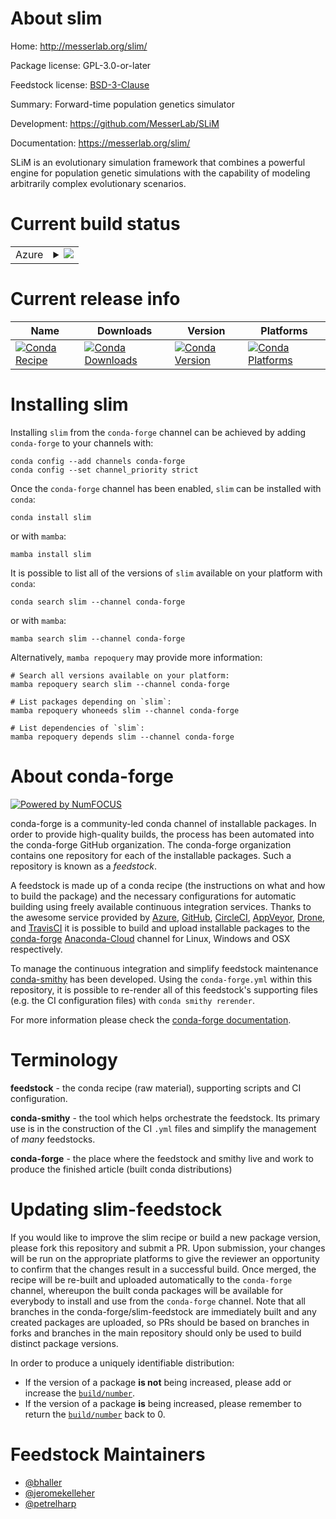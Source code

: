 About slim
==========

Home: http://messerlab.org/slim/

Package license: GPL-3.0-or-later

Feedstock license: [BSD-3-Clause](https://github.com/conda-forge/slim-feedstock/blob/main/LICENSE.txt)

Summary: Forward-time population genetics simulator

Development: https://github.com/MesserLab/SLiM

Documentation: https://messerlab.org/slim/

SLiM is an evolutionary simulation framework that combines a powerful engine
for population genetic simulations with the capability of modeling
arbitrarily complex evolutionary scenarios.


Current build status
====================


<table>
    
  <tr>
    <td>Azure</td>
    <td>
      <details>
        <summary>
          <a href="https://dev.azure.com/conda-forge/feedstock-builds/_build/latest?definitionId=8986&branchName=main">
            <img src="https://dev.azure.com/conda-forge/feedstock-builds/_apis/build/status/slim-feedstock?branchName=main">
          </a>
        </summary>
        <table>
          <thead><tr><th>Variant</th><th>Status</th></tr></thead>
          <tbody><tr>
              <td>linux_64</td>
              <td>
                <a href="https://dev.azure.com/conda-forge/feedstock-builds/_build/latest?definitionId=8986&branchName=main">
                  <img src="https://dev.azure.com/conda-forge/feedstock-builds/_apis/build/status/slim-feedstock?branchName=main&jobName=linux&configuration=linux%20linux_64_" alt="variant">
                </a>
              </td>
            </tr><tr>
              <td>osx_64</td>
              <td>
                <a href="https://dev.azure.com/conda-forge/feedstock-builds/_build/latest?definitionId=8986&branchName=main">
                  <img src="https://dev.azure.com/conda-forge/feedstock-builds/_apis/build/status/slim-feedstock?branchName=main&jobName=osx&configuration=osx%20osx_64_" alt="variant">
                </a>
              </td>
            </tr><tr>
              <td>osx_arm64</td>
              <td>
                <a href="https://dev.azure.com/conda-forge/feedstock-builds/_build/latest?definitionId=8986&branchName=main">
                  <img src="https://dev.azure.com/conda-forge/feedstock-builds/_apis/build/status/slim-feedstock?branchName=main&jobName=osx&configuration=osx%20osx_arm64_" alt="variant">
                </a>
              </td>
            </tr><tr>
              <td>win_64</td>
              <td>
                <a href="https://dev.azure.com/conda-forge/feedstock-builds/_build/latest?definitionId=8986&branchName=main">
                  <img src="https://dev.azure.com/conda-forge/feedstock-builds/_apis/build/status/slim-feedstock?branchName=main&jobName=win&configuration=win%20win_64_" alt="variant">
                </a>
              </td>
            </tr>
          </tbody>
        </table>
      </details>
    </td>
  </tr>
</table>

Current release info
====================

| Name | Downloads | Version | Platforms |
| --- | --- | --- | --- |
| [![Conda Recipe](https://img.shields.io/badge/recipe-slim-green.svg)](https://anaconda.org/conda-forge/slim) | [![Conda Downloads](https://img.shields.io/conda/dn/conda-forge/slim.svg)](https://anaconda.org/conda-forge/slim) | [![Conda Version](https://img.shields.io/conda/vn/conda-forge/slim.svg)](https://anaconda.org/conda-forge/slim) | [![Conda Platforms](https://img.shields.io/conda/pn/conda-forge/slim.svg)](https://anaconda.org/conda-forge/slim) |

Installing slim
===============

Installing `slim` from the `conda-forge` channel can be achieved by adding `conda-forge` to your channels with:

```
conda config --add channels conda-forge
conda config --set channel_priority strict
```

Once the `conda-forge` channel has been enabled, `slim` can be installed with `conda`:

```
conda install slim
```

or with `mamba`:

```
mamba install slim
```

It is possible to list all of the versions of `slim` available on your platform with `conda`:

```
conda search slim --channel conda-forge
```

or with `mamba`:

```
mamba search slim --channel conda-forge
```

Alternatively, `mamba repoquery` may provide more information:

```
# Search all versions available on your platform:
mamba repoquery search slim --channel conda-forge

# List packages depending on `slim`:
mamba repoquery whoneeds slim --channel conda-forge

# List dependencies of `slim`:
mamba repoquery depends slim --channel conda-forge
```


About conda-forge
=================

[![Powered by
NumFOCUS](https://img.shields.io/badge/powered%20by-NumFOCUS-orange.svg?style=flat&colorA=E1523D&colorB=007D8A)](https://numfocus.org)

conda-forge is a community-led conda channel of installable packages.
In order to provide high-quality builds, the process has been automated into the
conda-forge GitHub organization. The conda-forge organization contains one repository
for each of the installable packages. Such a repository is known as a *feedstock*.

A feedstock is made up of a conda recipe (the instructions on what and how to build
the package) and the necessary configurations for automatic building using freely
available continuous integration services. Thanks to the awesome service provided by
[Azure](https://azure.microsoft.com/en-us/services/devops/), [GitHub](https://github.com/),
[CircleCI](https://circleci.com/), [AppVeyor](https://www.appveyor.com/),
[Drone](https://cloud.drone.io/welcome), and [TravisCI](https://travis-ci.com/)
it is possible to build and upload installable packages to the
[conda-forge](https://anaconda.org/conda-forge) [Anaconda-Cloud](https://anaconda.org/)
channel for Linux, Windows and OSX respectively.

To manage the continuous integration and simplify feedstock maintenance
[conda-smithy](https://github.com/conda-forge/conda-smithy) has been developed.
Using the ``conda-forge.yml`` within this repository, it is possible to re-render all of
this feedstock's supporting files (e.g. the CI configuration files) with ``conda smithy rerender``.

For more information please check the [conda-forge documentation](https://conda-forge.org/docs/).

Terminology
===========

**feedstock** - the conda recipe (raw material), supporting scripts and CI configuration.

**conda-smithy** - the tool which helps orchestrate the feedstock.
                   Its primary use is in the construction of the CI ``.yml`` files
                   and simplify the management of *many* feedstocks.

**conda-forge** - the place where the feedstock and smithy live and work to
                  produce the finished article (built conda distributions)


Updating slim-feedstock
=======================

If you would like to improve the slim recipe or build a new
package version, please fork this repository and submit a PR. Upon submission,
your changes will be run on the appropriate platforms to give the reviewer an
opportunity to confirm that the changes result in a successful build. Once
merged, the recipe will be re-built and uploaded automatically to the
`conda-forge` channel, whereupon the built conda packages will be available for
everybody to install and use from the `conda-forge` channel.
Note that all branches in the conda-forge/slim-feedstock are
immediately built and any created packages are uploaded, so PRs should be based
on branches in forks and branches in the main repository should only be used to
build distinct package versions.

In order to produce a uniquely identifiable distribution:
 * If the version of a package **is not** being increased, please add or increase
   the [``build/number``](https://docs.conda.io/projects/conda-build/en/latest/resources/define-metadata.html#build-number-and-string).
 * If the version of a package **is** being increased, please remember to return
   the [``build/number``](https://docs.conda.io/projects/conda-build/en/latest/resources/define-metadata.html#build-number-and-string)
   back to 0.

Feedstock Maintainers
=====================

* [@bhaller](https://github.com/bhaller/)
* [@jeromekelleher](https://github.com/jeromekelleher/)
* [@petrelharp](https://github.com/petrelharp/)

